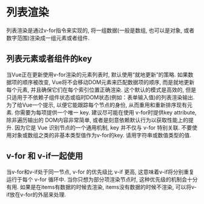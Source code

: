 # 列表渲染

列表渲染是通过v-for指令来实现的, 将一组数据(一般是数组, 也可以是对象, 或者数字范围)渲染成一组元素或者组件.

## 列表元素或者组件的key

当Vue正在更新使用v-for渲染的元素列表时, 默认使用“就地更新”的策略. 如果数据项的顺序被改变, Vue将不会移动DOM元素来匹配数据项的顺序, 而是就地更新每个元素, 并且确保它们在每个索引位置正确渲染. 这个默认的模式是高效的, 但是只适用于不依赖子组件状态或临时DOM状态(例如：表单输入值)的列表渲染输出. 为了给Vue一个提示, 以便它能跟踪每个节点的身份, 从而重用和重新排序现有元素. 你需要为每项提供一个唯一 key. 建议尽可能在使用 v-for时提供key attribute, 除非遍历输出的 DOM内容非常简单, 或者是刻意依赖默认行为以获取性能上的提升. 因为它是 Vue 识别节点的一个通用机制, key 并不仅与 v-for 特别关联. 不要使用对象或数组之类的非基本类型值作为v-for的key. 请用字符串或数值类型的值. 

## v-for 和 v-if一起使用

当v-for和v-if处于同一节点, v-for 的优先级比 v-if 更高, 这意味着v-if将分别重复运行于每个 v-for 循环中. 当你只想为部分项渲染节点时, 这种优先级的机制会十分有用. 如果是在items有数据的时候去渲染, items没有数据的时候不渲染, 可以将v-if放在v-for的外层来处理. 